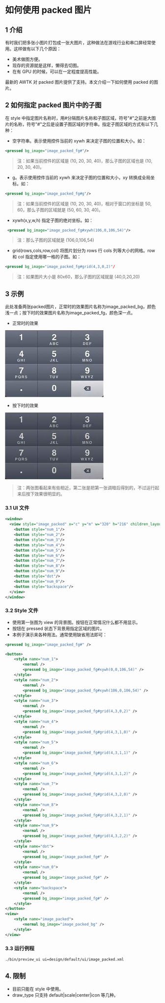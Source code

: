 # 如何使用 packed 图片

## 1 介绍

有时我们把多张小图片打包成一张大图片，这种做法在游戏行业和串口屏经常使用。这样做有以下几个原因：

- 美术做图方便。
- 现存的资源就是这样，懒得去切图。
- 在有 GPU 的时候，可以在一定程度提高性能。

最新的 AWTK 对 packed 图片提供了支持。本文介绍一下如何使用 packed 的图片。

## 2 如何指定 packed 图片中的子图

在 style 中指定图片名称时，用#分隔图片名称和子图区域，符号"#"之前是大图片的名称，符号"#"之后是设置子图区域的字符串。指定子图区域的方式有以下几种：

- 空字符串。表示使用控件当前的 xywh 来决定子图的位置和大小。如：

```xml
<pressed bg_image="image_packed_fg#"/>
```

> 注：如果当前控件的区域是 (10, 20, 30, 40)，那么子图的区域也是 (10, 20, 30, 40)。

- g。表示使用控件当前的 xywh 来决定子图的位置和大小，xy 转换成全局坐标。如：

```xml
<pressed bg_image="image_packed_fg#g"/>
```

> 注：如果当前控件的区域是 (10, 20, 30, 40)，相对于窗口的坐标是 50, 60，那么子图的区域就是 (50, 60, 30, 40)。

- xywh(x,y,w,h) 指定子图的绝对坐标。如：

```xml
 <pressed bg_image="image_packed_fg#xywh(106,0,106,54)"/>
```
> 注：那么子图的区域就是 (106,0,106,54) 

- grid(rows,cols,row,col) 将图片划分为 rows 行 cols 列等大小的网格。row 和 col 指定使用哪一格的子图。如：

```xml
<pressed bg_image="image_packed_fg#grid(4,3,0,2)"/
```

> 注：如果图片大小是 80x60，那么子图的区域就是 (40,0,20,20) 

## 3 示例

此处准备两张packed图片，正常时的效果图片名称为image_packed_bg，颜色浅一点；按下时的效果图片名称为image_packed_fg，颜色深一点。

- 正常时的效果

![正常效果](./images/image_packed_bg.jpg)

- 按下时的效果

![按下效果](./images/image_packed_fg.jpg)

> 注：两张图看起来有些相近，第二张是把第一张调暗后得到的，不过运行起来后按下效果很明显的。

### 3.1 UI 文件

```xml
<window>
  <view style="image_packed" x="c" y="m" w="320" h="216" children_layout="default(r=4,c=3)">
    <button style="num_1"/>
    <button style="num_2"/>
    <button style="num_3"/>
    <button style="num_4"/>
    <button style="num_5"/>
    <button style="num_6"/>
    <button style="num_7"/>
    <button style="num_8"/>
    <button style="num_9"/>
    <button style="dot"/>
    <button style="num_0"/>
    <button style="backspace"/>
  </view>
</window>
```

### 3.2 Style 文件

- 使用第一张图为 view 的背景图。按钮在正常情况什么都不用显示。
- 按钮在 pressed 状态下背景用指定区域的图片。
- 本例子演示来各种用法。通常使用缺省用法即可：

```xml
<pressed bg_image="image_packed_fg#" />
```

```xml
<button>
	<style name="num_1">
		<normal />
		<pressed bg_image="image_packed_fg#xywh(0,0,106,54)" />
	</style>
	<style name="num_2">
		<normal />
		<pressed bg_image="image_packed_fg#xywh(106,0,106,54)" />
	</style>
	<style name="num_3">
		<normal />
		<pressed bg_image="image_packed_fg#grid(4,3,0,2)" />
	</style>
	<style name="num_4">
		<normal />
		<pressed bg_image="image_packed_fg#grid(4,3,1,0)" />
	</style>
	<style name="num_5">
		<normal />
		<pressed bg_image="image_packed_fg#grid(4,3,1,1)" />
	</style>
	<style name="num_6">
		<normal />
		<pressed bg_image="image_packed_fg#grid(4,3,1,2)" />
	</style>
	<style name="num_7">
		<normal />
		<pressed bg_image="image_packed_fg#grid(4,3,2,0)" />
	</style>
	<style name="num_8">
		<normal />
		<pressed bg_image="image_packed_fg#grid(4,3,2,1)" />
	</style>
	<style name="num_9">
		<normal />
		<pressed bg_image="image_packed_fg#grid(4,3,2,2)" />
	</style>
	<style name="dot">
		<normal />
		<pressed bg_image="image_packed_fg#" />
	</style>
	<style name="num_0">
		<normal />
		<pressed bg_image="image_packed_fg#" />
	</style>
	<style name="backspace">
		<normal />
		<pressed bg_image="image_packed_fg#" />
	</style>
</button>
<view>
	<style name="image_packed">
		<normal bg_image="image_packed_bg" />
	</style>
</view>
```

### 3.3 运行例程

```bash
./bin/preview_ui ui=design/default/ui/image_packed.xml
```

## 4. 限制

- 目前只能在 style 中使用。
- draw\_type 只支持 default|scale|center|icon 等几种。

